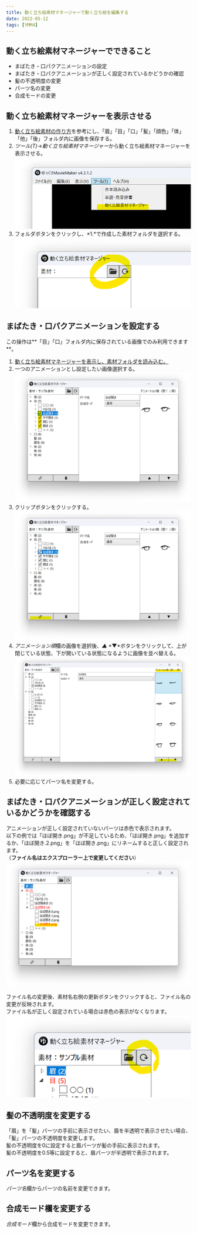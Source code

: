 ```yaml
---
title: 動く立ち絵素材マネージャーで動く立ち絵を編集する
date: 2022-05-12
tags: [YMM4]
---
```

## 動く立ち絵素材マネージャーでできること
- まばたき・口パクアニメーションの設定
- まばたき・口パクアニメーションが正しく設定されているかどうかの確認
- 髪の不透明度の変更
- パーツ名の変更
- 合成モードの変更

## 動く立ち絵素材マネージャーを表示させる
1. [動く立ち絵素材の作り方](./%E5%8B%95%E3%81%8F%E7%AB%8B%E3%81%A1%E7%B5%B5%E7%B4%A0%E6%9D%90%E3%81%AE%E4%BD%9C%E3%82%8A%E6%96%B9.md)を参考にし、「眉」「目」「口」「髪」「顔色」「体」「他」「後」フォルダ内に画像を保存する。
1. *ツール(T)*→*動く立ち絵素材マネージャー*から動く立ち絵素材マネージャーを表示させる。
![スクリーンショット](動く立ち絵素材マネージャー_2653.png)
1. フォルダボタンをクリックし、*1.*で作成した素材フォルダを選択する。
![スクリーンショット](動く立ち絵素材マネージャー_3213.png)

## まばたき・口パクアニメーションを設定する

この操作は**「目」「口」フォルダ内に保存されている画像でのみ利用できます**。

1. [動く立ち絵素材マネージャーを表示し、素材フォルダを読み込む。](#動く立ち絵素材マネージャーを表示させる)
1. 一つのアニメーションとし設定したい画像選択する。
![スクリーンショット](動く立ち絵素材マネージャー_5246.png)
1. クリップボタンをクリックする。
![スクリーンショット](動く立ち絵素材マネージャー_5441.png)
1. *アニメーション順*欄の画像を選択後、*▲* *▼*ボタンをクリックして、上が閉じている状態、下が開いている状態になるように画像を並べ替える。
![スクリーンショット](動く立ち絵素材マネージャー_5737.png)
1. 必要に応じてパーツ名を変更する。

## まばたき・口パクアニメーションが正しく設定されているかどうかを確認する
アニメーションが正しく設定されていないパーツは赤色で表示されます。  
以下の例では「ほぼ開き.png」が不足しているため、「ほぼ開き.png」を追加するか、「ほぼ開き.2.png」を「ほぼ開き.png」にリネームすると正しく設定されます。  
（**ファイル名はエクスプローラー上で変更してください**）
![スクリーンショット](動く立ち絵素材マネージャー_0440.png)

ファイル名の変更後、素材名右側の更新ボタンをクリックすると、ファイル名の変更が反映されます。  
ファイル名が正しく設定されている場合は赤色の表示がなくなります。
![スクリーンショット](動く立ち絵素材マネージャー_1015.png)

## 髪の不透明度を変更する
「眉」を「髪」パーツの手前に表示させたい、眉を半透明で表示させたい場合、「髪」パーツの不透明度を変更します。  
髪の不透明度を0に設定すると眉パーツが髪の手前に表示されます。  
髪の不透明度を0.5等に設定すると、眉パーツが半透明で表示されます。

## パーツ名を変更する
*パーツ名*欄からパーツの名前を変更できます。

## 合成モード欄を変更する
*合成モード*欄から合成モードを変更できます。